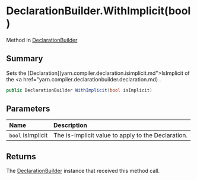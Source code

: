 # DeclarationBuilder.WithImplicit(bool)

Method in [DeclarationBuilder](/docs/api/csharp/yarn.compiler.declarationbuilder.md)

## Summary


Sets the  [Declaration](yarn.compiler.declaration.isimplicit.md">IsImplicit</a>  of the  <a href="yarn.compiler.declarationbuilder.declaration.md) .


```csharp
public DeclarationBuilder WithImplicit(bool isImplicit)
```

## Parameters

|Name|Description|
|:---|:---|
|`bool` isImplicit|The is-implicit value to apply to the Declaration.|

## Returns

The  [DeclarationBuilder](yarn.compiler.declarationbuilder.md)  instance that received
this method call.

